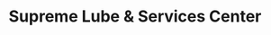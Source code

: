 ---
title: "Supreme Lube & Services Center"
url: /willow-springs/supreme-lube-and-services-center/
shop: car repair
---